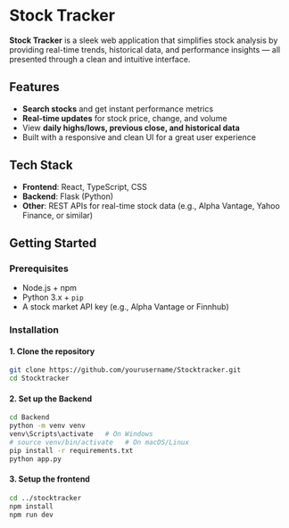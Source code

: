 # Stock Tracker

**Stock Tracker** is a sleek web application that simplifies stock analysis by providing real-time trends, historical data, and performance insights — all presented through a clean and intuitive interface.

## Features

- **Search stocks** and get instant performance metrics
- **Real-time updates** for stock price, change, and volume
- View **daily highs/lows, previous close, and historical data**
- Built with a responsive and clean UI for a great user experience

## Tech Stack

- **Frontend**: React, TypeScript, CSS
- **Backend**: Flask (Python)
- **Other**: REST APIs for real-time stock data (e.g., Alpha Vantage, Yahoo Finance, or similar)

## Getting Started

### Prerequisites

- Node.js + npm
- Python 3.x + `pip`
- A stock market API key (e.g., Alpha Vantage or Finnhub)

### Installation

#### 1. Clone the repository

```bash
git clone https://github.com/yourusername/Stocktracker.git
cd Stocktracker
```
#### 2. Set up the Backend
```bash
cd Backend
python -m venv venv
venv\Scripts\activate   # On Windows
# source venv/bin/activate   # On macOS/Linux
pip install -r requirements.txt
python app.py
```
#### 3. Setup the frontend
```bash
cd ../stocktracker
npm install
npm run dev
```
